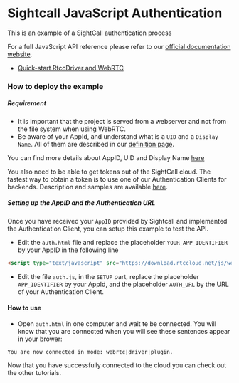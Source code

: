# Sightcall JavaScript Authentication


This is an example of a SightCall authentication process

For a full JavaScript API reference please refer to our [official documentation website](https://docs.sightcall.com/GD/01_javascript/).

- [Quick-start RtccDriver and WebRTC](https://docs.sightcall.com/GD/01_javascript/01_jsquickstart.html)


### How to deploy the example

##### Requirement

- It is important that the project is served from a webserver and not from the file system when using WebRTC.
- Be aware of your AppId, and understand what is a `UID` and a `Display Name`. All of them are described in our [definition page](https://docs.sightcall.com/GD/06_definitions.html).

You can find more details about AppID, UID and Display Name [here](https://docs.sightcall.com/GD/01_javascript/01_jsquickstart.html)

You also need to be able to get tokens out of the SightCall cloud. The fastest way to obtain a token is to use one of our Authentication Clients for backends. Description and samples are available [here](https://docs.sightcall.com/GD/04_backend/).

##### Setting up the AppID and the Authentication URL

Once you have received your `AppID` provided by Sightcall and implemented the Authentication Client, you can setup this example to test the API.

 * Edit the `auth.html` file and replace the placeholder `YOUR_APP_IDENTIFIER` by your AppID in the following line

```html
<script type="text/javascript" src="https://download.rtccloud.net/js/webappid/YOUR_APP_IDENTIFIER"></script>
```

 * Edit the file `auth.js`, in the `SETUP` part, replace the placeholder `APP_IDENTIFIER` by your AppId, and the placeholder `AUTH_URL` by the URL of your Authentication Client.


#### How to use

- Open `auth.html` in one computer and wait te be connected. You will know that you are connected when you will see these sentences appear in your brower:

`You are now connected in mode: webrtc|driver|plugin.`

Now that you have successfully connected to the cloud you can check out the other tutorials.